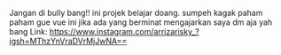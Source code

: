 Jangan di bully bang!! ini projek belajar doang. sumpeh kagak paham paham gue vue ini
jika ada yang berminat mengajarkan saya dm aja yah bang Link: https://www.instagram.com/arrizarisky_?igsh=MThzYnVraDVrMjJwNA==
